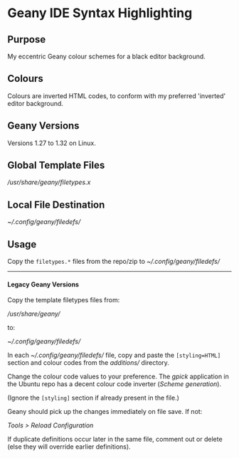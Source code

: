 
# Geany IDE Syntax Highlighting


## Purpose

My eccentric Geany colour schemes for a black editor background.


## Colours

Colours are inverted HTML codes, to conform with my preferred 'inverted' editor background.


## Geany Versions

Versions 1.27 to 1.32 on Linux.


## Global Template Files

*/usr/share/geany/filetypes.x*


## Local File Destination

*~/.config/geany/filedefs/*


## Usage

Copy the `filetypes.*` files from the repo/zip to *~/.config/geany/filedefs/*


----


#### Legacy Geany Versions

Copy the template filetypes files from:

*/usr/share/geany/*

to:

*~/.config/geany/filedefs/*


In each *~/.config/geany/filedefs/* file, copy and paste the `[styling=HTML]` section and colour codes from the *additions/* directory.

Change the colour code values to your preference.  The *gpick* application in the Ubuntu repo has a decent colour code inverter (*Scheme generation*).

(Ignore the `[styling]` section if already present in the file.)

Geany should pick up the changes immediately on file save. If not:

*Tools > Reload Configuration*

If duplicate definitions occur later in the same file, comment out or delete (else they will override earlier definitions).
